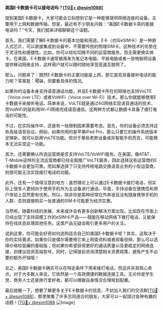 **美国E卡数据卡可以接电话吗？[[TG💪+ @esim1088](https://t.me/s/esim1088)]**

提到美国E卡数据卡，大家可能会立刻想到它是一种能够提供网络连接的设备，主要用于上网和数据传输。但是，最近有不少朋友问我：“美国E卡数据卡真的能接电话吗？”今天，我们就来详细聊聊这个话题。

首先，我们需要了解E卡数据卡的基本功能和用途。E卡（也叫eSIM卡）是一种嵌入式芯片，可以直接集成到设备中，不需要传统的物理SIM卡。这种技术的优势在于灵活性和便捷性。比如，你可以轻松切换不同的运营商服务，而无需更换实体卡。在美国，E卡数据卡通常被用来为笔记本电脑、平板电脑或者一些物联网设备提供移动网络支持，这样用户就可以随时随地享受高速互联网了。

那么，问题来了：既然E卡数据卡的主要功能是上网，那它是否具备接听电话的能力呢？答案是：**可以**，但要看具体的情况。

如果你的设备本身支持语音通话功能，并且E卡数据卡所在的网络也支持VoLTE（Voice over LTE）或者VoWiFi（Voice over Wi-Fi）技术，那么你就能够使用E卡数据卡来接听电话。简单来说，VoLTE就是通过4G网络实现语音通话的技术，而VoWiFi则是利用Wi-Fi网络完成语音通信。这两种方式都让数据卡具备了接打电话的可能性。

不过，在实际操作中，还是有一些限制因素需要考虑。首先，你的设备必须支持这些高级语音协议。例如，如果你用的是苹果iPad Pro，那么只要它的操作系统版本足够新，就可以启用VoLTE功能。但对于某些老款设备或非智能手机而言，可能根本无法实现这一功能。

其次，还需要确认所选运营商是否支持VoLTE/VoWiFi服务。在美国，像AT&T、T-Mobile这样的主流运营商都已经全面推广VoLTE服务，因此选择这些运营商的E卡数据卡会更加可靠。而如果选择了只支持传统电路交换语音业务的小型运营商，则很可能无法实现接打电话的功能。

此外，还有一个值得注意的地方：虽然理论上可以通过E卡数据卡接打电话，但实际上很多人更倾向于使用手机作为主设备进行通话。毕竟，手持设备在便携性和用户体验上显然更有优势。所以，除非你是那种经常在外奔波且没有随身携带手机的人群，否则直接购买一张普通的SIM卡可能更为经济实惠。

当然啦，随着科技的发展，未来或许会有更多创新解决方案出现。比如现在市面上已经出现了支持双模工作的eSIM卡产品——既能在移动网络下拨打电话，又能保持在线状态处理其他任务。这类产品无疑会吸引更多用户的关注。

说到这里，你可能会好奇如何选购适合自己的美国E卡数据卡呢？其实，这取决于你的实际需求。如果你只是偶尔需要用它来上网查资料或者观看视频，那么可以选择价格较低廉的基础版；但如果你希望获得更好的通话质量以及更稳定的网络连接，则建议投资高端型号。同时，记得提前咨询清楚相关资费政策，避免产生不必要的额外开销哦！

总之，美国E卡数据卡确实可以在特定条件下用来接打电话，但这并非其核心卖点。对于大多数人来说，它依然是一个高效便捷的数据连接工具。无论你是学生党、商务人士还是旅行爱好者，都可以根据自身情况合理规划配置。

最后提醒一下，想要了解更多关于E卡数据卡的信息，不妨加入我们的交流群[[TG💪+ @esim1088](https://t.me/s/esim1088)]，那里聚集了许多志同道合的朋友，大家可以一起探讨各种有趣的话题！[[TG💪+ @esim1088](https://t.me/s/esim1088) ![Image](https://i.postimg.cc/4NQfJmqS/Snipaste-2025-05-13-00-14-12.png)]